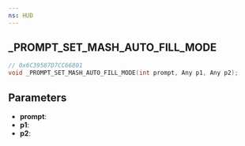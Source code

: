 ```yaml
---
ns: HUD
---
```

## _PROMPT_SET_MASH_AUTO_FILL_MODE

```c
// 0x6C39587D7CC66801
void _PROMPT_SET_MASH_AUTO_FILL_MODE(int prompt, Any p1, Any p2);
```

## Parameters
* **prompt**:
* **p1**:
* **p2**:
